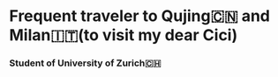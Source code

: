 # Frequent traveler to Qujing🇨🇳 and Milan🇮🇹(to visit my dear Cici)

### Student of University of Zurich🇨🇭
